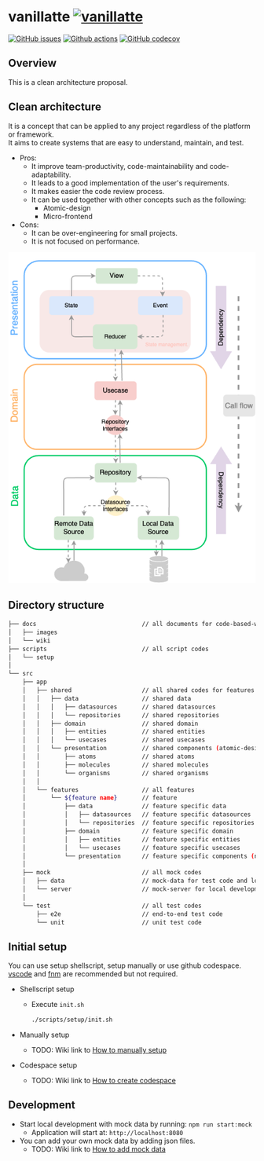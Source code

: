 # vanillatte [![vanillatte](https://img.shields.io/badge/---.svg?style=flat&color=fffff4&label=🍦%20vanillatte&labelColor=fffff4)](https://github.com/users/ochairo/projects/5)

[![GitHub issues](https://img.shields.io/github/issues/ochairo/vanillatte?style=plastic&logo=github&logoColor=f2f2f2&label=issues&labelColor=262626)](https://github.com/ochairo/vanillatte/issues)
[![Github actions](https://img.shields.io/github/actions/workflow/status/ochairo/vanillatte/main.yml?branch=development&style=plastic&logo=github&logoColor=f2f2f2&label=ci&labelColor=262626)](https://github.com/ochairo/vanillatte/actions/workflows/main.yml)
[![GitHub codecov](https://img.shields.io/codecov/c/github/ochairo/vanillatte?style=plastic&logo=codecov&logoColor=f2f2f2&label=coverage&labelColor=262626)](#)

## Overview

This is a clean architecture proposal.

## Clean architecture

It is a concept that can be applied to any project regardless of the platform or framework.<br />
It aims to create systems that are easy to understand, maintain, and test.

- Pros:
  - It improve team-productivity, code-maintainability and code-adaptability.
  - It leads to a good implementation of the user's requirements.
  - It makes easier the code review process.
  - It can be used together with other concepts such as the following:
    - Atomic-design
    - Micro-frontend
- Cons:
  - It can be over-engineering for small projects.
  - It is not focused on performance.

![architecture](./docs/images/architecture.png)

## Directory structure

```sh
├── docs                              // all documents for code-based-wiki
│   ├── images
│   └── wiki
├── scripts                           // all script codes
│   └── setup
│
└── src
    ├── app
    │   ├── shared                    // all shared codes for features
    │   │   ├── data                  // shared data
    │   │   │   ├── datasources       // shared datasources
    │   │   │   └── repositories      // shared repositories
    │   │   ├── domain                // shared domain
    │   │   │   ├── entities          // shared entities
    │   │   │   └── usecases          // shared usecases
    │   │   └── presentation          // shared components (atomic-design)
    │   │       ├── atoms             // shared atoms
    │   │       ├── molecules         // shared molecules
    │   │       └── organisms         // shared organisms
    │   │
    │   └── features                  // all features
    │       └── ${feature name}       // feature
    │           ├── data              // feature specific data
    │           │   ├── datasources   // feature specific datasources
    │           │   └── repositories  // feature specific repositories
    │           ├── domain            // feature specific domain
    │           │   ├── entities      // feature specific entities
    │           │   └── usecases      // feature specific usecases
    │           └── presentation      // feature specific components (not atomic-design)
    │
    ├── mock                          // all mock codes
    │   ├── data                      // mock-data for test code and local server
    │   └── server                    // mock-server for local development
    │
    └── test                          // all test codes
        ├── e2e                       // end-to-end test code
        └── unit                      // unit test code
```

## Initial setup

You can use setup shellscript, setup manually or use github codespace.<br />
[vscode](https://github.com/microsoft/vscode) and [fnm](https://github.com/Schniz/fnm?tab=readme-ov-file#readme) are recommended but not required.

- Shellscript setup

  - Execute `init.sh`

    ```bash
    ./scripts/setup/init.sh
    ```

- Manually setup

  - TODO: Wiki link to [How to manually setup]()

- Codespace setup
  - TODO: Wiki link to [How to create codespace]()

## Development

- Start local development with mock data by running: `npm run start:mock`
  - Application will start at: `http://localhost:8080`
- You can add your own mock data by adding json files.
  - TODO: Wiki link to [How to add mock data]()
